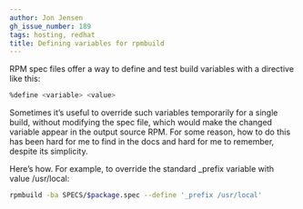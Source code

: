 ```yaml
---
author: Jon Jensen
gh_issue_number: 189
tags: hosting, redhat
title: Defining variables for rpmbuild
---
```


RPM spec files offer a way to define and test build variables with a directive like this:

```bash
%define <variable> <value>
```

Sometimes it’s useful to override such variables temporarily for a single build, without modifying the spec file, which would make the changed variable appear in the output source RPM. For some reason, how to do this has been hard for me to find in the docs and hard for me to remember, despite its simplicity.

Here’s how. For example, to override the standard _prefix variable with value /usr/local:

```bash
rpmbuild -ba SPECS/$package.spec --define '_prefix /usr/local'
```
